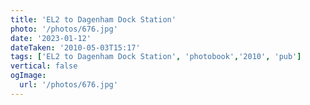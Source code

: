 ```yaml
---
title: 'EL2 to Dagenham Dock Station'
photo: '/photos/676.jpg'
date: '2023-01-12'
dateTaken: '2010-05-03T15:17'
tags: ['EL2 to Dagenham Dock Station', 'photobook','2010', 'pub']
vertical: false
ogImage:
  url: '/photos/676.jpg'
---
```

